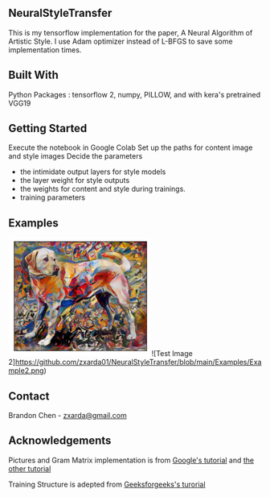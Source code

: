## NeuralStyleTransfer
This is my tensorflow implementation for the paper, A Neural Algorithm of Artistic Style. I use Adam optimizer instead of L-BFGS to save some implementation times.

## Built With
Python Packages : tensorflow 2, numpy, PILLOW, and with kera's pretrained VGG19 

<!-- GETTING STARTED -->
## Getting Started
Execute the notebook in Google Colab
Set up the paths for content image and style images
Decide the parameters
- the intimidate output layers for style models 
- the layer weight for style outputs
- the weights for content and style during trainings. 
- training parameters

## Examples 
![Test Image 1](https://github.com/zxarda01/NeuralStyleTransfer/blob/main/Examples/Example1.png)
![Test Image 2]https://github.com/zxarda01/NeuralStyleTransfer/blob/main/Examples/Example2.png)

<!-- CONTACT -->
## Contact
Brandon Chen - zxarda@gmail.com



<!-- ACKNOWLEDGEMENTS -->
## Acknowledgements
Pictures and Gram Matrix implementation is from [Google's tutorial](https://colab.research.google.com/github/tensorflow/docs/blob/master/site/en/tutorials/generative/style_transfer.ipynb#scrollTo=GM6VEGrGLh62) and [the other tutorial](https://colab.research.google.com/github/tensorflow/models/blob/master/research/nst_blogpost/4_Neural_Style_Transfer_with_Eager_Execution.ipynb#scrollTo=ES9dC6ZyJBD2)

Training Structure is adepted from [Geeksforgeeks's turorial](https://www.geeksforgeeks.org/neural-style-transfer-with-tensorflow/)
